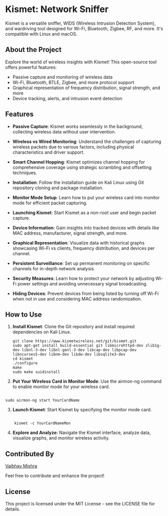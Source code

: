 # Kismet: Network Sniffer

Kismet is a versatile sniffer, WIDS (Wireless Intrusion Detection System), and wardriving tool designed for Wi-Fi, Bluetooth, Zigbee, RF, and more. It's compatible with Linux and macOS.

## About the Project

Explore the world of wireless insights with Kismet! This open-source tool offers powerful features:

- Passive capture and monitoring of wireless data
- Wi-Fi, Bluetooth, BTLE, Zigbee, and more protocol support
- Graphical representation of frequency distribution, signal strength, and more
- Device tracking, alerts, and intrusion event detection

## Features

- **Passive Capture**: Kismet works seamlessly in the background, collecting wireless data without user intervention.

- **Wireless vs Wired Monitoring**: Understand the challenges of capturing wireless packets due to various factors, including physical characteristics and driver support.

- **Smart Channel Hopping**: Kismet optimizes channel hopping for comprehensive coverage using strategic scrambling and offsetting techniques.

- **Installation**: Follow the installation guide on Kali Linux using Git repository cloning and package installation.

- **Monitor Mode Setup**: Learn how to put your wireless card into monitor mode for efficient packet capturing.

- **Launching Kismet**: Start Kismet as a non-root user and begin packet capture.

- **Device Information**: Gain insights into tracked devices with details like MAC address, manufacturer, signal strength, and more.

- **Graphical Representation**: Visualize data with historical graphs showcasing Wi-Fi vs clients, frequency distribution, and devices per channel.

- **Persistent Surveillance**: Set up permanent monitoring on specific channels for in-depth network analysis.

- **Security Measures**: Learn how to protect your network by adjusting Wi-Fi power settings and avoiding unnecessary signal broadcasting.

- **Hiding Devices**: Prevent devices from being listed by turning off Wi-Fi when not in use and considering MAC address randomization.

## How to Use

1. **Install Kismet**: Clone the Git repository and install required dependencies on Kali Linux.
   
   ```shell
   git clone https://www.kismetwireless.net/git/kismet.git
   sudo apt-get install build-essential git libmicrohttpd-dev zlib1g-dev libnl-3-dev libnl-genl-3-dev libcap-dev libpcap-dev libncurses5-dev libnm-dev libdw-dev libsqlite3-dev
   cd kismet
   ./configure
   make
   sudo make suidinstall
   ```
2. **Put Your Wireless Card in Monitor Mode**: Use the airmon-ng command to enable monitor mode for your wireless card.

```shell

sudo airmon-ng start YourCardName
```

3. **Launch Kismet**: Start Kismet by specifying the monitor mode card.

```shell

    kismet -c YourCardNameMon
```

4. **Explore and Analyze**: Navigate the Kismet interface, analyze data, visualize graphs, and monitor wireless activity.

## Contributed By

[Vaibhav Mishra](https://vaibhav-mishra.vercel.app/)

Feel free to contribute and enhance the project!

## License
This project is licensed under the MIT License - see the LICENSE file for details.
